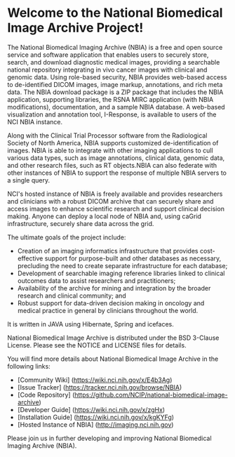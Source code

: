 Welcome to the National Biomedical Image Archive Project!
================================================================

The National Biomedical Imaging Archive (NBIA) is a free and open source service and software application that enables users to securely store, search, and download diagnostic medical images, providing a searchable national repository integrating in vivo cancer images with clinical and genomic data. Using role-based security, NBIA provides web-based access to de-identified DICOM images, image markup, annotations, and rich meta data. The NBIA download package is a ZIP package that includes the NBIA application, supporting libraries, the RSNA MIRC application (with NBIA modifications), documentation, and a sample NBIA database. A web-based visualization and annotation tool, I-Response, is available to users of the NCI NBIA instance.

Along with the Clinical Trial Processor software from the Radiological Society of North America, NBIA supports customized de-identification of images. NBIA is able to integrate with other imaging applications to cull various data types, such as image annotations, clinical data, genomic data, and other research files, such as RT objects.NBIA can also federate with other instances of NBIA to support the response of multiple NBIA servers to a single query.

NCI's hosted instance of NBIA is freely available and provides researchers and clinicians with a robust DICOM archive that can securely share and access images to enhance scientific research and support clinical decision making. Anyone can deploy a local node of NBIA and, using caGrid infrastructure, securely share data across the grid.

The ultimate goals of the project include:
 * Creation of an imaging informatics infrastructure that provides cost-effective support for purpose-built and other databases as necessary, precluding the need to create separate infrastructure for each database;
 * Development of searchable imaging reference libraries linked to clinical outcomes data to assist researchers and practitioners;
 * Availability of the archive for mining and integration by the broader research and clinical community; and
 * Robust support for data-driven decision making in oncology and medical practice in general by clinicians throughout the world.

It is written in JAVA using Hibernate, Spring and icefaces.

National Biomedical Image Archive  is distributed under the BSD 3-Clause License.
Please see the NOTICE and LICENSE files for details.

You will find more details about National Biomedical Image Archive  in the following links:
  * [Community Wiki] (https://wiki.nci.nih.gov/x/E4b3Ag)
  * [Issue Tracker] (https://tracker.nci.nih.gov/browse/NBIA)
  * [Code Repository] (https://github.com/NCIP/national-biomedical-image-archive)
  * [Developer Guide] (https://wiki.nci.nih.gov/x/zgHx)
  * [Installation Guide] (https://wiki.nci.nih.gov/x/kgKYFg)
  * [Hosted Instance of NBIA] (http://imaging.nci.nih.gov)
    
Please join us in further developing and improving National Biomedical Imaging Archive (NBIA).
